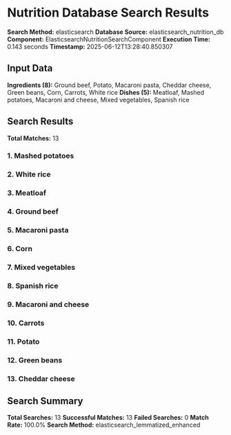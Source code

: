 # Nutrition Database Search Results

**Search Method:** elasticsearch
**Database Source:** elasticsearch_nutrition_db
**Component:** ElasticsearchNutritionSearchComponent
**Execution Time:** 0.143 seconds
**Timestamp:** 2025-06-12T13:28:40.850307

## Input Data
**Ingredients (8):** Ground beef, Potato, Macaroni pasta, Cheddar cheese, Green beans, Corn, Carrots, White rice
**Dishes (5):** Meatloaf, Mashed potatoes, Macaroni and cheese, Mixed vegetables, Spanish rice

## Search Results
**Total Matches:** 13

### 1. Mashed potatoes

### 2. White rice

### 3. Meatloaf

### 4. Ground beef

### 5. Macaroni pasta

### 6. Corn

### 7. Mixed vegetables

### 8. Spanish rice

### 9. Macaroni and cheese

### 10. Carrots

### 11. Potato

### 12. Green beans

### 13. Cheddar cheese

## Search Summary
**Total Searches:** 13
**Successful Matches:** 13
**Failed Searches:** 0
**Match Rate:** 100.0%
**Search Method:** elasticsearch_lemmatized_enhanced

